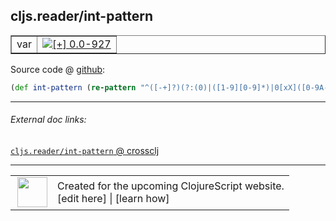 ## cljs.reader/int-pattern



 <table border="1">
<tr>
<td>var</td>
<td><a href="https://github.com/cljsinfo/cljs-api-docs/tree/0.0-927"><img valign="middle" alt="[+] 0.0-927" title="Added in 0.0-927" src="https://img.shields.io/badge/+-0.0--927-lightgrey.svg"></a> </td>
</tr>
</table>









Source code @ [github](https://github.com/clojure/clojurescript/blob/r1.7.48/src/main/cljs/cljs/reader.cljs#L98):

```clj
(def int-pattern (re-pattern "^([-+]?)(?:(0)|([1-9][0-9]*)|0[xX]([0-9A-Fa-f]+)|0([0-7]+)|([1-9][0-9]?)[rR]([0-9A-Za-z]+))(N)?$"))
```

<!--
Repo - tag - source tree - lines:

 <pre>
clojurescript @ r1.7.48
└── src
    └── main
        └── cljs
            └── cljs
                └── <ins>[reader.cljs:98](https://github.com/clojure/clojurescript/blob/r1.7.48/src/main/cljs/cljs/reader.cljs#L98)</ins>
</pre>

-->

---



###### External doc links:

[`cljs.reader/int-pattern` @ crossclj](http://crossclj.info/fun/cljs.reader.cljs/int-pattern.html)<br>

---

 <table>
<tr><td>
<img valign="middle" align="right" width="48px" src="http://i.imgur.com/Hi20huC.png">
</td><td>
Created for the upcoming ClojureScript website.<br>
[edit here] | [learn how]
</td></tr></table>

[edit here]:https://github.com/cljsinfo/cljs-api-docs/blob/master/cljsdoc/cljs.reader_int-pattern.cljsdoc
[learn how]:https://github.com/cljsinfo/cljs-api-docs/wiki/cljsdoc-files

<!--

This information was too distracting to show to readers, but I'll leave it
commented here since it is helpful to:

- pretty-print the data used to generate this document
- and show how to retrieve that data



The API data for this symbol:

```clj
{:ns "cljs.reader",
 :name "int-pattern",
 :type "var",
 :source {:code "(def int-pattern (re-pattern \"^([-+]?)(?:(0)|([1-9][0-9]*)|0[xX]([0-9A-Fa-f]+)|0([0-7]+)|([1-9][0-9]?)[rR]([0-9A-Za-z]+))(N)?$\"))",
          :title "Source code",
          :repo "clojurescript",
          :tag "r1.7.48",
          :filename "src/main/cljs/cljs/reader.cljs",
          :lines [98]},
 :full-name "cljs.reader/int-pattern",
 :full-name-encode "cljs.reader_int-pattern",
 :history [["+" "0.0-927"]]}

```

Retrieve the API data for this symbol:

```clj
;; from Clojure REPL
(require '[clojure.edn :as edn])
(-> (slurp "https://raw.githubusercontent.com/cljsinfo/cljs-api-docs/catalog/cljs-api.edn")
    (edn/read-string)
    (get-in [:symbols "cljs.reader/int-pattern"]))
```

-->

